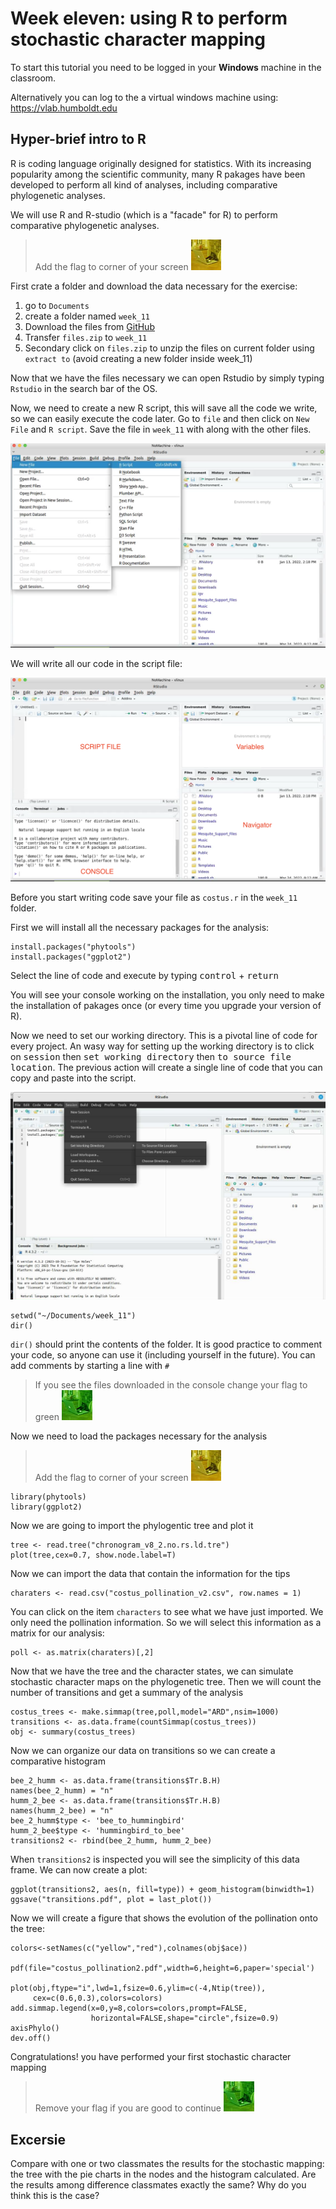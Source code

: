 # Week eleven: using R to perform stochastic character mapping

To start this tutorial you need to be logged in your **Windows** machine in the classroom.

Alternatively you can log to the a virtual windows machine using: https://vlab.humboldt.edu

## Hyper-brief intro to R

R is coding language originally designed for statistics. With its increasing popularity among the scientific community, many R pakages have been developed to perform all kind of analyses, including comparative phylogenetic analyses.

We will use R and R-studio (which is a "facade" for R) to perform comparative phylogenetic analyses. 

> Add the flag to corner of your screen ![](img/yellow.jpeg)

First crate a folder and download the data necessary for the exercise:

1. go to `Documents`
2. create a folder named `week_11`
3. Download the files from [GitHub](https://github.com/oscarvargash/biol_550_2024/raw/main/week_11/files/files.zip)
4. Transfer `files.zip` to `week_11`
5. Secondary click on `files.zip` to unzip the files on current folder using `extract to` (avoid creating a new folder inside week_11)

Now that we have the files necessary we can open Rstudio by simply typing `Rstudio` in the search bar of the OS.

Now, we need to create a new R script, this will save all the code we write, so we can easily execute the code later. Go to `file` and then click on `New File` and `R script`. Save the file in `week_11` with along with the other files.

![](img/script.png)

We will write all our code in the script file:

![](img/rstudio.png)

Before you start writing code save your file as `costus.r` in the `week_11` folder.

First we will install all the necessary packages for the analysis:

```
install.packages("phytools")
install.packages("ggplot2")
```

Select the line of code and execute by typing <kbd>control</kbd> + <kbd>return</kbd>

You will see your console working on the installation, you only need to make the installation of pakages once (or every time you upgrade your version of R).

Now we need to set our working directory. This is a pivotal line of code for every project. An wasy way for setting up the working directory is to click on <kbd>session</kbd> then <kbd>set working directory</kbd> then <kbd>to source file location</kbd>. The previous action will create a single line of code that you can copy and paste into the script.

![](img/rstudio2.png)

```
setwd("~/Documents/week_11")
dir()
```

`dir()` should print the contents of the folder. It is good practice to comment your code, so anyone can use it (including yourself in the future). You can add comments by starting a line with `#`

> If you see the files downloaded in the console change your flag to green ![](img/green.jpeg)

Now we need to load the packages necessary for the analysis

> Add the flag to corner of your screen ![](img/yellow.jpeg)

```
library(phytools)
library(ggplot2)
```
Now we are going to import the phylogentic tree and plot it

```
tree <- read.tree("chronogram_v8_2.no.rs.ld.tre")
plot(tree,cex=0.7, show.node.label=T)
```

Now we can import the data that contain the information for the tips

```
charaters <- read.csv("costus_pollination_v2.csv", row.names = 1)
```

You can click on the item `characters` to see what we have just imported. We only need the pollination information. So we will select this information as a matrix for our analysis:

```
poll <- as.matrix(charaters)[,2]
```

Now that we have the tree and the character states, we can simulate stochastic character maps on the phylogenetic tree. Then we will count the number of transitions and get a summary of the analysis

```
costus_trees <- make.simmap(tree,poll,model="ARD",nsim=1000)
transitions <- as.data.frame(countSimmap(costus_trees)) 
obj <- summary(costus_trees)
```

Now we can organize our data on transitions so we can create a comparative histogram

```
bee_2_humm <- as.data.frame(transitions$Tr.B.H)
names(bee_2_humm) = "n"
humm_2_bee <- as.data.frame(transitions$Tr.H.B)
names(humm_2_bee) = "n"
bee_2_humm$type <- 'bee_to_hummingbird'
humm_2_bee$type <- 'hummingbird_to_bee'
transitions2 <- rbind(bee_2_humm, humm_2_bee)
```
When `transitions2` is inspected you will see the simplicity of this data frame. We can now create a plot:

```
ggplot(transitions2, aes(n, fill=type)) + geom_histogram(binwidth=1)
ggsave("transitions.pdf", plot = last_plot())
```

Now we will create a figure that shows the evolution of the pollination onto the tree:

```
colors<-setNames(c("yellow","red"),colnames(obj$ace)) 

pdf(file="costus_pollination2.pdf",width=6,height=6,paper='special') 

plot(obj,ftype="i",lwd=1,fsize=0.6,ylim=c(-4,Ntip(tree)),
     cex=c(0.6,0.3),colors=colors)
add.simmap.legend(x=0,y=8,colors=colors,prompt=FALSE,
                  horizontal=FALSE,shape="circle",fsize=0.9)
axisPhylo()
dev.off()
```

Congratulations! you have performed your first stochastic character mapping
 

>  Remove your flag if you are good to continue ![](img/green.jpeg)


## Excersie

Compare with one or two classmates the results for the stochastic mapping: the tree with the pie charts in the nodes and the histogram calculated. Are the results among difference classmates exactly the same? Why do you think this is the case?
